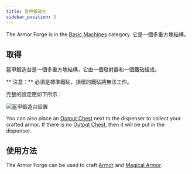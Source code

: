 ```yaml
---
title: 盔甲鍛造台
sidebar_position: 3
---
```


The Armor Forge is in the [Basic Machines](Basic-Machines.md) category. 它是一個多重方塊結構。

## 取得

盔甲鍛造台是一個多重方塊結構，它由一個發射器和一個鐵砧組成。

** 注意：** 必須是標準鐵砧，損壞的鐵砧將無法工作。

完整的設定應如下所示：

![盔甲鍛造台設置](https://raw.githubusercontent.com/TheBusyBiscuit/Slimefun4-Wiki/master/images/multiblock-armor-forge.png)

You can also place an [Output Chest](Output-Chest.md) next to the dispenser to collect your crafted armor. If there is no [Output Chest](Output-Chest.md), then it will be put in the dispenser.

## 使用方法

The Armor Forge can be used to craft [Armor](../Armor/Armor.md) and [Magical Armor](../Magical-Armor/Magical-Armor.md).
